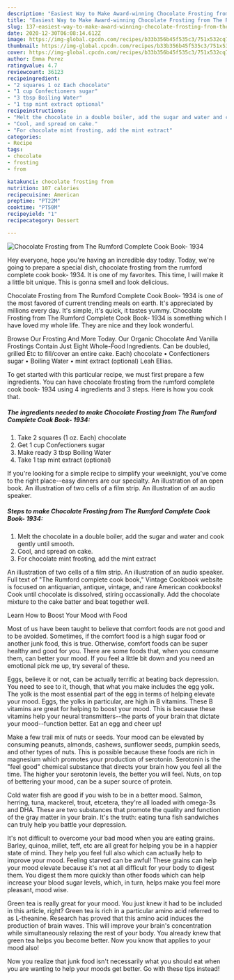 ```yaml
---
description: "Easiest Way to Make Award-winning Chocolate Frosting from The Rumford Complete Cook Book- 1934"
title: "Easiest Way to Make Award-winning Chocolate Frosting from The Rumford Complete Cook Book- 1934"
slug: 137-easiest-way-to-make-award-winning-chocolate-frosting-from-the-rumford-complete-cook-book-1934
date: 2020-12-30T06:08:14.612Z
image: https://img-global.cpcdn.com/recipes/b33b356b45f535c3/751x532cq70/chocolate-frosting-from-the-rumford-complete-cook-book-1934-recipe-main-photo.jpg
thumbnail: https://img-global.cpcdn.com/recipes/b33b356b45f535c3/751x532cq70/chocolate-frosting-from-the-rumford-complete-cook-book-1934-recipe-main-photo.jpg
cover: https://img-global.cpcdn.com/recipes/b33b356b45f535c3/751x532cq70/chocolate-frosting-from-the-rumford-complete-cook-book-1934-recipe-main-photo.jpg
author: Emma Perez
ratingvalue: 4.7
reviewcount: 36123
recipeingredient:
- "2 squares 1 oz Each chocolate"
- "1 cup Confectioners sugar"
- "3 tbsp Boiling Water"
- "1 tsp mint extract optional"
recipeinstructions:
- "Melt the chocolate in a double boiler, add the sugar and water and cook gently until smooth."
- "Cool, and spread on cake."
- "For chocolate mint frosting, add the mint extract"
categories:
- Recipe
tags:
- chocolate
- frosting
- from

katakunci: chocolate frosting from 
nutrition: 107 calories
recipecuisine: American
preptime: "PT22M"
cooktime: "PT50M"
recipeyield: "1"
recipecategory: Dessert

---
```



![Chocolate Frosting from The Rumford Complete Cook Book- 1934](https://img-global.cpcdn.com/recipes/b33b356b45f535c3/751x532cq70/chocolate-frosting-from-the-rumford-complete-cook-book-1934-recipe-main-photo.jpg)

Hey everyone, hope you're having an incredible day today. Today, we're going to prepare a special dish, chocolate frosting from the rumford complete cook book- 1934. It is one of my favorites. This time, I will make it a little bit unique. This is gonna smell and look delicious.

Chocolate Frosting from The Rumford Complete Cook Book- 1934 is one of the most favored of current trending meals on earth. It's appreciated by millions every day. It's simple, it's quick, it tastes yummy. Chocolate Frosting from The Rumford Complete Cook Book- 1934 is something which I have loved my whole life. They are nice and they look wonderful.

Browse Our Frosting And More Today. Our Organic Chocolate And Vanilla Frostings Contain Just Eight Whole-Food Ingredients. Can be doubled, grilled Etc to fill/cover an entire cake. Each) chocolate • Confectioners sugar • Boiling Water • mint extract (optional) Leah Ellias.


To get started with this particular recipe, we must first prepare a few ingredients. You can have chocolate frosting from the rumford complete cook book- 1934 using 4 ingredients and 3 steps. Here is how you cook that.

<!--inarticleads1-->

##### The ingredients needed to make Chocolate Frosting from The Rumford Complete Cook Book- 1934:

1. Take 2 squares (1 oz. Each) chocolate
1. Get 1 cup Confectioners sugar
1. Make ready 3 tbsp Boiling Water
1. Take 1 tsp mint extract (optional)


If you&#39;re looking for a simple recipe to simplify your weeknight, you&#39;ve come to the right place--easy dinners are our specialty. An illustration of an open book. An illustration of two cells of a film strip. An illustration of an audio speaker. 

<!--inarticleads2-->

##### Steps to make Chocolate Frosting from The Rumford Complete Cook Book- 1934:

1. Melt the chocolate in a double boiler, add the sugar and water and cook gently until smooth.
1. Cool, and spread on cake.
1. For chocolate mint frosting, add the mint extract


An illustration of two cells of a film strip. An illustration of an audio speaker. Full text of &#34;The Rumford complete cook book,&#34; Vintage Cookbook website is focused on antiquarian, antique, vintage, and rare American cookbooks! Cook until chocolate is dissolved, stiring occassionally. Add the chocolate mixture to the cake batter and beat together well. 

Learn How to Boost Your Mood with Food


Most of us have been taught to believe that comfort foods are not good and to be avoided. Sometimes, if the comfort food is a high sugar food or another junk food, this is true. Otherwise, comfort foods can be super healthy and good for you. There are some foods that, when you consume them, can better your mood. If you feel a little bit down and you need an emotional pick me up, try several of these.

Eggs, believe it or not, can be actually terrific at beating back depression. You need to see to it, though, that what you make includes the egg yolk. The yolk is the most essential part of the egg in terms of helping elevate your mood. Eggs, the yolks in particular, are high in B vitamins. These B vitamins are great for helping to boost your mood. This is because these vitamins help your neural transmitters--the parts of your brain that dictate your mood--function better. Eat an egg and cheer up!

Make a few trail mix of nuts or seeds. Your mood can be elevated by consuming peanuts, almonds, cashews, sunflower seeds, pumpkin seeds, and other types of nuts. This is possible because these foods are rich in magnesium which promotes your production of serotonin. Serotonin is the "feel good" chemical substance that directs your brain how you feel all the time. The higher your serotonin levels, the better you will feel. Nuts, on top of bettering your mood, can be a super source of protein.

Cold water fish are good if you wish to be in a better mood. Salmon, herring, tuna, mackerel, trout, etcetera, they're all loaded with omega-3s and DHA. These are two substances that promote the quality and function of the gray matter in your brain. It's the truth: eating tuna fish sandwiches can truly help you battle your depression. 

It's not difficult to overcome your bad mood when you are eating grains. Barley, quinoa, millet, teff, etc are all great for helping you be in a happier state of mind. They help you feel full also which can actually help to improve your mood. Feeling starved can be awful! These grains can help your mood elevate because it's not at all difficult for your body to digest them. You digest them more quickly than other foods which can help increase your blood sugar levels, which, in turn, helps make you feel more pleasant, mood wise.

Green tea is really great for your mood. You just knew it had to be included in this article, right? Green tea is rich in a particular amino acid referred to as L-theanine. Research has proved that this amino acid induces the production of brain waves. This will improve your brain's concentration while simultaneously relaxing the rest of your body. You already knew that green tea helps you become better. Now you know that applies to your mood also!

Now you realize that junk food isn't necessarily what you should eat when you are wanting to help your moods get better. Go  with  these tips  instead!

